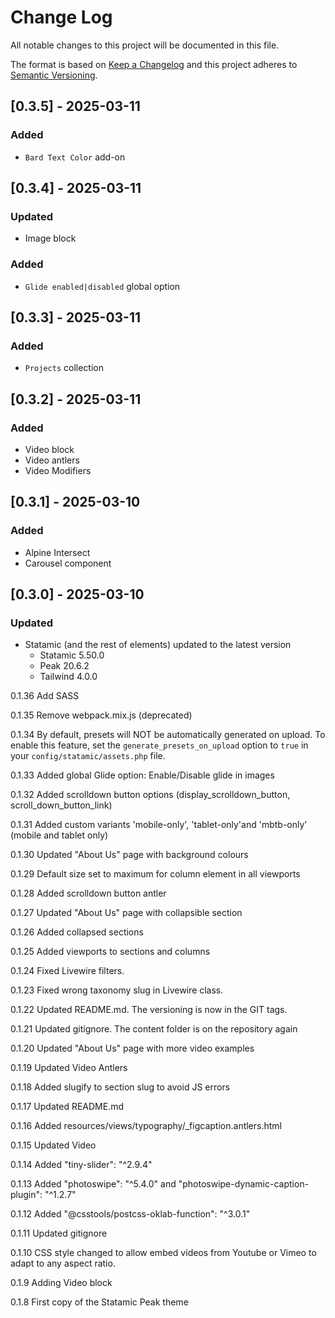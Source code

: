 
# Change Log
All notable changes to this project will be documented in this file.
 
The format is based on [Keep a Changelog](http://keepachangelog.com/)
and this project adheres to [Semantic Versioning](http://semver.org/).


## [0.3.5] - 2025-03-11

### Added

- `Bard Text Color` add-on

## [0.3.4] - 2025-03-11


### Updated

- Image block

### Added

- `Glide enabled|disabled` global option


## [0.3.3] - 2025-03-11

### Added

- `Projects` collection


## [0.3.2] - 2025-03-11

### Added

- Video block
- Video antlers
- Video Modifiers

## [0.3.1] - 2025-03-10

### Added

- Alpine Intersect
- Carousel component


## [0.3.0] - 2025-03-10

### Updated

- Statamic (and the rest of elements) updated to the latest version 
     - Statamic 5.50.0
     - Peak 20.6.2 
     - Tailwind 4.0.0


0.1.36
   Add SASS


0.1.35
   Remove webpack.mix.js (deprecated)

0.1.34
   By default, presets will NOT be automatically generated on upload. 
   To enable this feature, set the `generate_presets_on_upload` option to `true` in your `config/statamic/assets.php` file.

0.1.33
   Added global Glide option: Enable/Disable glide in images

0.1.32
   Added scrolldown button options (display_scrolldown_button, scroll_down_button_link)

0.1.31
   Added custom variants 'mobile-only', 'tablet-only'and 'mbtb-only' (mobile and tablet only)

0.1.30
    Updated "About Us" page with background colours

0.1.29
    Default size set to maximum for column element in all viewports

0.1.28
    Added scrolldown button antler

0.1.27
    Updated "About Us" page with collapsible section

0.1.26
    Added collapsed sections

0.1.25
    Added viewports to sections and columns

0.1.24
    Fixed Livewire filters.

0.1.23
    Fixed wrong taxonomy slug in Livewire class.

0.1.22
    Updated README.md. The versioning is now in the GIT tags.

0.1.21
    Updated gitignore. The content folder is on the repository again

0.1.20
    Updated "About Us" page with more video examples

0.1.19
    Updated Video Antlers

0.1.18
    Added slugify to section slug to avoid JS errors

0.1.17
    Updated README.md

0.1.16
    Added resources/views/typography/_figcaption.antlers.html

0.1.15
    Updated Video

0.1.14
    Added "tiny-slider": "^2.9.4"

0.1.13
    Added "photoswipe": "^5.4.0" and "photoswipe-dynamic-caption-plugin": "^1.2.7"

0.1.12
    Added "@csstools/postcss-oklab-function": "^3.0.1"

0.1.11
    Updated gitignore

0.1.10
    CSS style changed to allow embed videos from Youtube or Vimeo to adapt to any aspect ratio.

0.1.9
    Adding Video block

0.1.8
    First copy of the Statamic Peak theme
